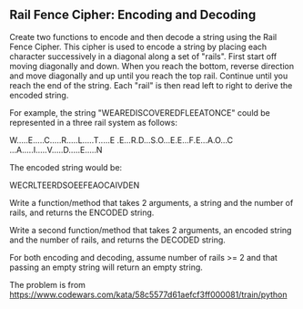 ## Rail Fence Cipher: Encoding and Decoding 

Create two functions to encode and then decode a string using the Rail Fence Cipher. This cipher is used to encode a string by placing each character successively in a diagonal along a set of "rails". First start off moving diagonally and down. When you reach the bottom, reverse direction and move diagonally and up until you reach the top rail. Continue until you reach the end of the string. Each "rail" is then read left to right to derive the encoded string.

For example, the string "WEAREDISCOVEREDFLEEATONCE" could be represented in a three rail system as follows:

W.....E.....C.....R.....L.....T.....E
.E...R.D...S.O...E.E...F.E...A.O...C  
...A.....I.....V.....D.....E.....N    

The encoded string would be:

WECRLTEERDSOEEFEAOCAIVDEN

Write a function/method that takes 2 arguments, a string and the number of rails, and returns the ENCODED string.

Write a second function/method that takes 2 arguments, an encoded string and the number of rails, and returns the DECODED string.

For both encoding and decoding, assume number of rails >= 2 and that passing an empty string will return an empty string.

The problem is from https://www.codewars.com/kata/58c5577d61aefcf3ff000081/train/python
